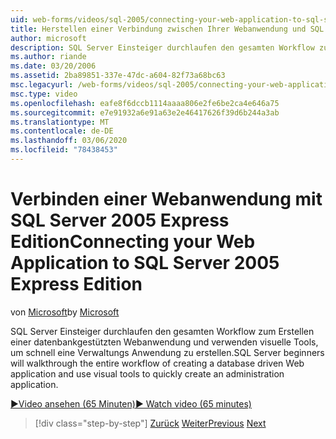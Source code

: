 ```yaml
---
uid: web-forms/videos/sql-2005/connecting-your-web-application-to-sql-server-2005-express-edition
title: Herstellen einer Verbindung zwischen Ihrer Webanwendung und SQL Server 2005 Express Edition | Microsoft-Dokumentation
author: microsoft
description: SQL Server Einsteiger durchlaufen den gesamten Workflow zum Erstellen einer datenbankgestützten Webanwendung und verwenden visuelle Tools, um schnell eine Administrat zu erstellen...
ms.author: riande
ms.date: 03/20/2006
ms.assetid: 2ba89851-337e-47dc-a604-82f73a68bc63
msc.legacyurl: /web-forms/videos/sql-2005/connecting-your-web-application-to-sql-server-2005-express-edition
msc.type: video
ms.openlocfilehash: eafe8f6dccb1114aaaa806e2fe6be2ca4e646a75
ms.sourcegitcommit: e7e91932a6e91a63e2e46417626f39d6b244a3ab
ms.translationtype: MT
ms.contentlocale: de-DE
ms.lasthandoff: 03/06/2020
ms.locfileid: "78438453"
---
```

# <a name="connecting-your-web-application-to-sql-server-2005-express-edition"></a><span data-ttu-id="c0167-103">Verbinden einer Webanwendung mit SQL Server 2005 Express Edition</span><span class="sxs-lookup"><span data-stu-id="c0167-103">Connecting your Web Application to SQL Server 2005 Express Edition</span></span>

<span data-ttu-id="c0167-104">von [Microsoft](https://github.com/microsoft)</span><span class="sxs-lookup"><span data-stu-id="c0167-104">by [Microsoft](https://github.com/microsoft)</span></span>

<span data-ttu-id="c0167-105">SQL Server Einsteiger durchlaufen den gesamten Workflow zum Erstellen einer datenbankgestützten Webanwendung und verwenden visuelle Tools, um schnell eine Verwaltungs Anwendung zu erstellen.</span><span class="sxs-lookup"><span data-stu-id="c0167-105">SQL Server beginners will walkthrough the entire workflow of creating a database driven Web application and use visual tools to quickly create an administration application.</span></span>

[<span data-ttu-id="c0167-106">&#9654;Video ansehen (65 Minuten)</span><span class="sxs-lookup"><span data-stu-id="c0167-106">&#9654; Watch video (65 minutes)</span></span>](https://channel9.msdn.com/Blogs/ASP-NET-Site-Videos/connecting-your-web-application-to-sql-server-2005-express-edition)

> [!div class="step-by-step"]
> <span data-ttu-id="c0167-107">[Zurück](understanding-security-and-network-connectivity.md)
> [Weiter](using-sql-server-management-studio.md)</span><span class="sxs-lookup"><span data-stu-id="c0167-107">[Previous](understanding-security-and-network-connectivity.md)
[Next](using-sql-server-management-studio.md)</span></span>
